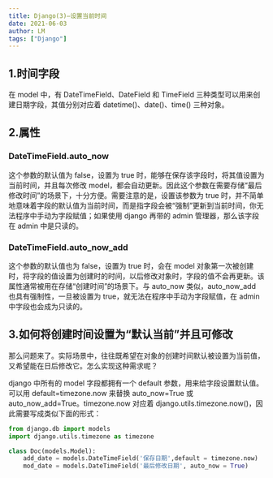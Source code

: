 ```yaml
---
title: Django(3)—设置当前时间
date: 2021-06-03
author: LM
tags: ["Django"]
---
```


## 1.时间字段

在 model 中，有 DateTimeField、DateField 和 TimeField 三种类型可以用来创建日期字段，其值分别对应着 datetime()、date()、time() 三种对象。

## 2.属性

### DateTimeField.auto_now

这个参数的默认值为 false，设置为 true 时，能够在保存该字段时，将其值设置为当前时间，并且每次修改 model，都会自动更新。因此这个参数在需要存储“最后修改时间”的场景下，十分方便。需要注意的是，设置该参数为 true 时，并不简单地意味着字段的默认值为当前时间，而是指字段会被“强制”更新到当前时间，你无法程序中手动为字段赋值；如果使用 django 再带的 admin 管理器，那么该字段在 admin 中是只读的。

### DateTimeField.auto_now_add

这个参数的默认值也为 false，设置为 true 时，会在 model 对象第一次被创建时，将字段的值设置为创建时的时间，以后修改对象时，字段的值不会再更新。该属性通常被用在存储“创建时间”的场景下。与 auto_now 类似，auto_now_add 也具有强制性，一旦被设置为 true，就无法在程序中手动为字段赋值，在 admin 中字段也会成为只读的。

## 3.如何将创建时间设置为“默认当前”并且可修改

那么问题来了。实际场景中，往往既希望在对象的创建时间默认被设置为当前值，又希望能在日后修改它。怎么实现这种需求呢？

django 中所有的 model 字段都拥有一个 default 参数，用来给字段设置默认值。可以用 default=timezone.now 来替换 auto_now=True 或 auto_now_add=True。timezone.now 对应着 django.utils.timezone.now()，因此需要写成类似下面的形式：

```python
from django.db import models
import django.utils.timezone as timezone

class Doc(models.Model):
	add_date = models.DateTimeField('保存日期',default = timezone.now)
	mod_date = models.DateTimeField('最后修改日期', auto_now = True)
```